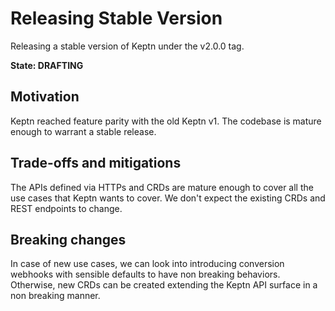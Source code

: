 # Releasing Stable Version

Releasing a stable version of Keptn under the v2.0.0 tag.

**State: DRAFTING**

## Motivation

Keptn reached feature parity with the old Keptn v1.
The codebase is mature enough to warrant a stable release.

## Trade-offs and mitigations

The APIs defined via HTTPs and CRDs are mature enough to cover all the use cases that Keptn wants to cover.
We don't expect the existing CRDs and REST endpoints to change.


## Breaking changes

In case of new use cases, we can look into introducing conversion webhooks with sensible defaults to have non breaking behaviors.
Otherwise, new CRDs can be created extending the Keptn API surface in a non breaking manner.

